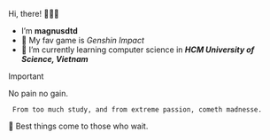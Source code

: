 Hi, there! 🙋🏻‍♂️
- I’m **magnusdtd**
- 👀 My fav game is _Genshin Impact_
- 🌱 I’m currently learning computer science in ***HCM University of Science, Vietnam***

> [!IMPORTANT]
> No pain no gain.

``` From too much study, and from extreme passion, cometh madnesse.```

:zany_face: Best things come to those who wait.

<!---
magnusdtd/magnusdtd is a ✨ special ✨ repository because its `README.md` (this file) appears on your GitHub profile.
You can click the Preview link to take a look at your changes.
--->
